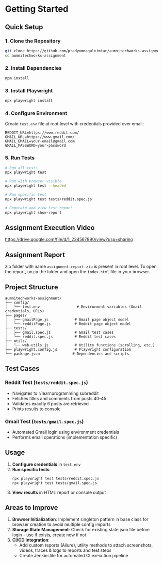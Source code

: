 # Getting Started

## Quick Setup

### 1. Clone the Repository
```bash
git clone https://github.com/pradyumnagalnimkar/aumnitechworks-assignment.git
cd aumnitechworks-assignment
```

### 2. Install Dependencies
```bash
npm install
```

### 3. Install Playwright
```bash
npx playwright install
```

### 4. Configure Environment
Create `test.env` file at root level with credentials provided over email:
```env
REDDIT_URL=https://www.reddit.com/
GMAIL_URL=https://www.gmail.com/
GMAIL_EMAIL=your-email@gmail.com
GMAIL_PASSWORD=your-password
```

### 5. Run Tests
```bash
# Run all tests
npx playwright test

# Run with browser visible
npx playwright test --headed

# Run specific test
npx playwright test tests/reddit.spec.js

# Generate and view test report
npx playwright show-report
```


## Assignment Execution Video
https://drive.google.com/file/d/1_234567890/view?usp=sharing

## Assignment Report
zip folder with name `assignment-report.zip` is present in root level.
To open the report, unzip the folder and open the `index.html` file in your browser.

## Project Structure

```
aumnitechworks-assignment/
├── config/
│   └── test.env                 # Environment variables (Gmail credentials, URLs)
├── pages/
│   ├── gmailPage.js            # Gmail page object model
│   └── redditPage.js           # Reddit page object model
├── tests/
│   ├── gmail.spec.js           # Gmail test cases
│   └── reddit.spec.js          # Reddit test cases
├── utils/
│   └── web-utils.js            # Utility functions (scrolling, etc.)
├── playwright.config.js        # Playwright configuration
└── package.json               # Dependencies and scripts
```

## Test Cases

### Reddit Test (`tests/reddit.spec.js`)
- Navigates to r/learnprogramming subreddit
- Fetches titles and comments from posts 40-45
- Validates exactly 6 posts are retrieved
- Prints results to console

### Gmail Test (`tests/gmail.spec.js`)
- Automated Gmail login using environment credentials
- Performs email operations (implementation specific)

## Usage

1. **Configure credentials** in `test.env`
2. **Run specific tests**:
   ```bash
   npx playwright test tests/reddit.spec.js
   npx playwright test tests/gmail.spec.js
   ```
3. **View results** in HTML report or console output

## Areas to Improve

1. **Browser Initialization**: Implement singleton pattern in base class for browser creation to avoid multiple config imports
2. **Storage State Management**: Check for existing state.json file before login - use if exists, create new if not
3. **CI/CD Integration**: 
   - Add custom reports (Allure), utility methods to attach screenshots, videos, traces & logs to reports and test steps
   - Create Jenkinsfile for automated CI execution pipeline
